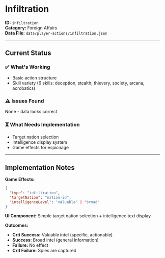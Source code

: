 # Infiltration

**ID:** `infiltration`  
**Category:** Foreign Affairs  
**Data File:** `data/player-actions/infiltration.json`

---

## Current Status

### ✅ What's Working
- Basic action structure
- Skill variety (6 skills: deception, stealth, thievery, society, arcana, acrobatics)

### ⚠️ Issues Found
None - data looks correct

### ⏳ What Needs Implementation
- Target nation selection
- Intelligence display system
- Game effects for espionage

---

## Implementation Notes

**Game Effects:**
```json
{
  "type": "infiltration",
  "targetNation": "nation-id",
  "intelligenceLevel": "valuable" | "broad"
}
```

**UI Component:** Simple target nation selection + intelligence text display

**Outcomes:**
- **Crit Success:** Valuable intel (specific, actionable)
- **Success:** Broad intel (general information)
- **Failure:** No effect
- **Crit Failure:** Spies are captured
